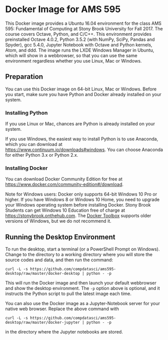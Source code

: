 # Docker Image for AMS 595
This Docker image provides a Ubuntu 16.04 environment for the class
AMS 595: Fundamental of Computing at Stony Brook University for Fall 2017.
The course covers Octave, Python, and C/C++. This environment provides
preinstalled Octave 4.0.2, Python 3.5.2 (with NumPy, SciPy, Pandas and Spyder),
gcc 5.4.0, Jupyter Notebook with Octave and Python kernels, Atom, and ddd.
The image runs the LXDE Windows Manager in Ubuntu, which will show in a
webbrowser, so that you can use the same environment regardless whether
you use Linux, Mac or Windows.

## Preparation

You can use this Docker image on 64-bit Linux, Mac or Windows. Before you start,
make sure you have Python and Docker already installed on your system.

### Installing Python
If you use Linux or Mac, chances are Python is already installed on your system.

If you use Windows, the easiest way to install Python is to use Anaconda,
which you can download at https://www.continuum.io/downloads#windows. You can
choose Anaconda for either Python 3.x or Python 2.x.

### Installing Docker

You can download Docker Community Edition for free at
https://www.docker.com/community-edition#/download.

Note for Windows users: Docker only supports 64-bit Windows 10 Pro or higher.
If you have Windows 8 or Windows 10 Home, you need to upgrade your
Windows operating system before installing Docker. Stony Brook Students can
get Windows 10 Education free of charge at https://stonybrook.onthehub.com.
The [Docker Toolbox](https://www.docker.com/products/docker-toolbox) supports
older versions of Windows, but we do not recommend it.

## Running the Desktop Environment

To run the desktop, start a terminal (or a PowerShell Prompt on Windows).
Change to the directory to a working directory where you will store the
source codes and data, and then run the command:
```
curl -L -s https://github.com/compdatasci/ams595-desktop/raw/master/docker-desktop | python - -p
```
This will run the Docker image and then launch your default webbrowser and show
the desktop environment. The `-p` option above is optional, and it instructs
the Python script to pull the latest image each time.

You can also use the Docker image as a Jupyter-Notebook server for your
native web browser. Replace the above command with
```
curl -L -s https://github.com/compdatasci/ams595-desktop/raw/master/docker-jupyter | python - -p
```
in the directory where the Jupyter notebooks are stored.
